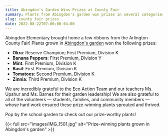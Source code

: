 ```yaml
--- 
title: Abingdon's Garden Wins Prizes at County Fair
summary: Plants from Abingdon's garden won prizes in several categories.
slug: county fair prizes
date: 2022-08-22T07:00:00-04:00
---
```


Abingdon Elementary brought home a few ribbons from the Arlington County Fair! Plants grown in [Abingdon's garden](/garden/) won the following prizes:

- **Okra**: Reserve Champion; First Premium, Division K
- **Banana Peppers**: First Premium, Division Y
- **Mint**: First Premium, Division K
- **Basil**: First Premium, Division K
- **Tomatoes**: Second Premium, Division K
- **Zinnia**: Third Premium, Division K

We are incredibly grateful to the Eco Action Team and our teachers Ms. Upshur and Ms. Barnes for their garden leadership! We are also grateful to all of the volunteers — students, families, and community members — whose hard work ensured these prize-winning plants sprouted and thrived.

Pop by the school garden to check out our prize-worthy plants!

{{< full src="images/IMG_1501.jpg" alt="Prize-winning plants grown in Abingdon's garden" >}}
